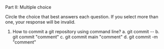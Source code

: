 Part II: Multiple choice

Circle the choice that best answers each question. If you select more than one, your response will be invalid.

1. How to commit a git repository using command line?
   a. git commit --
   b. git commit "comment"
   c. git commit main "comment"
   d. git commit -m "comment"
